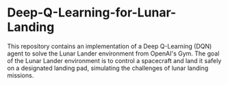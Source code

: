 # Deep-Q-Learning-for-Lunar-Landing
This repository contains an implementation of a Deep Q-Learning (DQN) agent to solve the Lunar Lander environment from OpenAI's Gym. The goal of the Lunar Lander environment is to control a spacecraft and land it safely on a designated landing pad, simulating the challenges of lunar landing missions.
